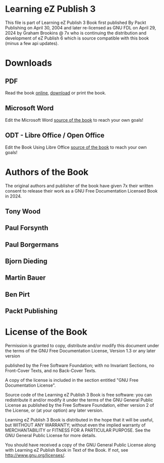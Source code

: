 # Learning eZ Publish 3

This file is part of Learning eZ Publish 3 Book first published By Packt Publishing on April 30, 2004 and later re-licensed as GNU FDL on April 29, 2024 by Graham Brookins @ 7x who is continuing the distribution and development of eZ Publish 6 which is source compatible with this book (minus a few api updates).

# Downloads

## PDF

Read the book [online](https://raw.githubusercontent.com/se7enxweb/Book-Learning-eZPublish/main/Learning-eZ-Publish.pdf), [download](https://raw.githubusercontent.com/se7enxweb/Book-Learning-eZPublish/main/Learning-eZ-Publish.pdf) or print the book.

## Microsoft Word

Edit the Microsoft Word [source of the book](https://raw.githubusercontent.com/se7enxweb/Book-Learning-eZPublish/main/source/Learning-eZ-Publish.docx) to reach your own goals!

## ODT - Libre Office / Open Office

Edit the Book Using Libre Office [source of the book](https://raw.githubusercontent.com/se7enxweb/Book-Learning-eZPublish/main/source/Learning-eZ-Publish.odt) to reach your own goals!


# Authors of the Book

The original authors and publisher of the book have given 7x their written consent to release their work as a GNU Free Documentation Licensed Book in 2024.

## Tony Wood
## Paul Forsynth
## Paul Borgermans
## Bjorn Dieding
## Martin Bauer
## Ben Pirt
## Packt Publishing

# License of the Book

Permission is granted to copy, distribute and/or modify this document under the terms of the GNU Free Documentation License, Version 1.3 or any later version 

published by the Free Software Foundation; with no Invariant Sections, no Front-Cover Texts, and no Back-Cover Texts.

A copy of the license is included in the section entitled "GNU Free Documentation License".

Source code of the Learning eZ Publish 3 Book is free software: you can redistribute it and/or modify it under the terms of the GNU General Public License as published by the Free Software Foundation, either version 2 of the License, or (at your option) any later version.

Learning eZ Publish 3 Book is distributed in the hope that it will be useful, but WITHOUT ANY WARRANTY; without even the implied warranty of MERCHANTABILITY or FITNESS FOR A PARTICULAR PURPOSE.  See the GNU General Public License for more details.

You should have received a copy of the GNU General Public License along with Learning eZ Publish Book in Text of the Book. If not, see <http://www.gnu.org/licenses/>.
